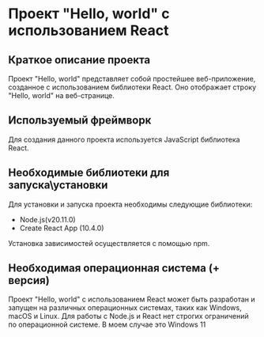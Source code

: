 # Проект "Hello, world" с использованием React

## Краткое описание проекта
Проект "Hello, world" представляет собой простейшее веб-приложение, созданное с использованием библиотеки React. Оно отображает строку "Hello, world" на веб-странице.

## Используемый фреймворк
Для создания данного проекта используется JavaScript библиотека React.

## Необходимые библиотеки для запуска\установки
Для установки и запуска проекта необходимы следующие библиотеки:
- Node.js(v20.11.0)
- Create React App (10.4.0)

Установка зависимостей осуществляется с помощью npm.

## Необходимая операционная система (+ версия)
Проект "Hello, world" с использованием React может быть разработан и запущен на различных операционных системах, таких как Windows, macOS и Linux. Для работы с Node.js и React нет строгих ограничений по операционной системе. В моем случае это Windows 11
